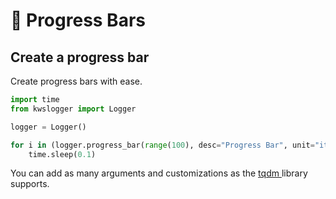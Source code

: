 # 🍫 Progress Bars



## Create a progress bar

Create progress bars with ease.

```python
import time
from kwslogger import Logger

logger = Logger()

for i in (logger.progress_bar(range(100), desc="Progress Bar", unit="items", unit_scale=True, unit_divisor=100, miniters=1, mininterval=0.1, maxinterval=1, dynamic_ncols=True, smoothing=0.3, bar_format="{l_bar}{bar}| {n_fmt}/{total_fmt} [{elapsed}<{remaining}]", leave=False)):
    time.sleep(0.1)
```

You can add as many arguments and customizations as the [tqdm ](https://github.com/tqdm/tqdm)library supports.
